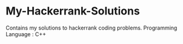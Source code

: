 # My-Hackerrank-Solutions
Contains my solutions to hackerrank coding problems.  Programming Language : C++
